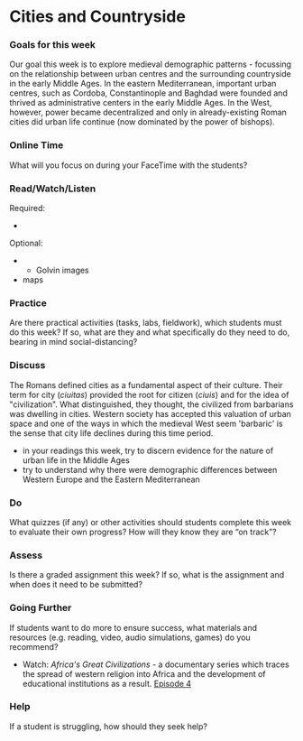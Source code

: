# Cities and Countryside

### Goals for this week

Our goal this week is to explore medieval demographic patterns - focussing on the relationship between urban centres and the surrounding countryside in the early Middle Ages. In the eastern Mediterranean, important urban centres, such as Cordoba, Constantinople and Baghdad were founded and thrived as administrative centers in the early Middle Ages. In the West, however, power became decentralized and only in already-existing Roman cities did urban life continue \(now dominated by the power of bishops\). 

### **Online Time**

What will you focus on during your FaceTime with the students?

### Read/Watch/Listen

Required:

* 


Optional:

*  * Golvin images
  * maps

### Practice

Are there practical activities \(tasks, labs, fieldwork\), which students must do this week? If so, what are they and what specifically do they need to do, bearing in mind social-distancing?

### **Discuss**

The Romans defined cities as a fundamental aspect of their culture. Their term for city \(_ciuitas_\) provided the root for citizen \(_ciuis_\) and for the idea of "civilization". What distinguished, they thought, the civilized from barbarians was dwelling in cities. Western society has accepted this valuation of urban space and one of the ways in which the medieval West seem 'barbaric' is the sense that city life declines during this time period. 

* in your readings this week, try to discern evidence for the nature of urban life in the Middle Ages
* try to understand why there were demographic differences between Western Europe and the Eastern Mediterranean

### **Do**

What quizzes \(if any\) or other activities should students complete this week to evaluate their own progress? How will they know they are “on track”?

### **Assess** 

Is there a graded assignment this week? If so, what is the assignment and when does it need to be submitted?

### Going Further

If students want to do more to ensure success, what materials and resources \(e.g. reading, video, audio simulations, games\) do you recommend?

* Watch: _Africa's Great Civilizations_ - a documentary series which traces the spread of western religion into Africa and the development of educational institutions as a result. [Episode 4](http://proxy.library.carleton.ca/login?url=https://fod.infobase.com/PortalPlaylists.aspx?wID=104730&xtid=144353)

### **Help**

 If a student is struggling, how should they seek help?

